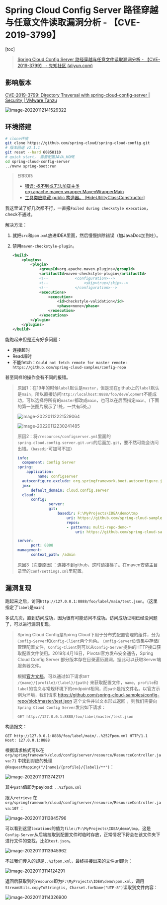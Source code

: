 # Spring Cloud Config Server 路径穿越与任意文件读取漏洞分析 - 【CVE-2019-3799】

[toc]

> [Spring Cloud Config Server 路径穿越与任意文件读取漏洞分析 - 【CVE-2019-3799】 - 先知社区 (aliyun.com)](https://xz.aliyun.com/t/4844)

## 影响版本

[CVE-2019-3799: Directory Traversal with spring-cloud-config-server | Security | VMware Tanzu](https://tanzu.vmware.com/security/cve-2019-3799)

![image-20220112141529322](Spring%20Cloud%20Config%20Server%20%E8%B7%AF%E5%BE%84%E7%A9%BF%E8%B6%8A%E4%B8%8E%E4%BB%BB%E6%84%8F%E6%96%87%E4%BB%B6%E8%AF%BB%E5%8F%96%E6%BC%8F%E6%B4%9E%E5%88%86%E6%9E%90%20(CVE-2019-3799).assets/image-20220112141529322.png)

## 环境搭建

```bash
# clone环境
git clone https://github.com/spring-cloud/spring-cloud-config.git
# 版本回退 v2.1.1
git reset --hard 60858110
# quick start， 需要配置JAVA_HOME
cd spring-cloud-config-server
../mvnw spring-boot:run
```

> ERROR:
>
> * [错误: 找不到或无法加载主类 org.apache.maven.wrapper.MavenWrapperMain](https://www.cnblogs.com/daivid/p/12744119.html)
> * [工具类应隐藏 public 构造器。 [HideUtilityClassConstructor]](https://blog.csdn.net/ahence/article/details/51378880)

我这里试了好几次都不行，一直报`Failed during checkstyle execution`，check不通过。

解决方法：

1. 就把`src`和`pom.xml`放进IDEA里面，然后慢慢排除错误（加JavaDoc加到吐）。

2. 禁用`maven-checkstyle-plugin`。

    ```xml
    <build>
        <plugins>
            <plugin>
                <groupId>org.apache.maven.plugins</groupId>
                <artifactId>maven-checkstyle-plugin</artifactId>
                <!--            <configuration>-->
                <!--                <skip>true</skip>-->
                <!--            </configuration>-->
                <executions>
                    <execution>
                        <id>checkstyle-validation</id>
                        <phase>none</phase>
                    </execution>
                </executions>
            </plugin>
        </plugins>
    </build>
    ```

能跑起来但是还有好多问题：

* 连接超时
* Read超时
* 不能fetch：`Could not fetch remote for master remote: https://github.com/spring-cloud-samples/config-repo`

甚至同样的操作会有不同的报错。

> 原因1：在19年的时候`label`默认是`master`，但是现在github上的`label`默认是`main`，所以直接访问`http://localhost:8888/foo/development`不能成功。可以选择将所有的`master`都改成`main`，也可以在后面指定`main`。(下面的第一张图片展示了1处，一共有5处。)
>
> ![image-20220112221529064](Spring%20Cloud%20Config%20Server%20%E8%B7%AF%E5%BE%84%E7%A9%BF%E8%B6%8A%E4%B8%8E%E4%BB%BB%E6%84%8F%E6%96%87%E4%BB%B6%E8%AF%BB%E5%8F%96%E6%BC%8F%E6%B4%9E%E5%88%86%E6%9E%90%20(CVE-2019-3799).assets/image-20220112221529064.png)
>
> ![image-20220112230241485](Spring%20Cloud%20Config%20Server%20%E8%B7%AF%E5%BE%84%E7%A9%BF%E8%B6%8A%E4%B8%8E%E4%BB%BB%E6%84%8F%E6%96%87%E4%BB%B6%E8%AF%BB%E5%8F%96%E6%BC%8F%E6%B4%9E%E5%88%86%E6%9E%90%20(CVE-2019-3799).assets/image-20220112230241485.png)
>
> 原因2：将`/resources/configserver.yml`里面的`spring.cloud.config.server.git.uri`的后面加`.git`，要不然可能会访问出错。（`basedir`可加可不加）
>
> ```yml
> info:
> 	component: Config Server
> spring:
>     application:
>          name: configserver
> 	autoconfigure.exclude: org.springframework.boot.autoconfigure.jdbc.DataSourceAutoConfiguration
> 	jmx:
>  		default_domain: cloud.config.server
> 	cloud:
>  		config:
>    			server:
>      			git:
> 					basedir: F:\MyProjects\IDEA\demo\tmp
>                    	uri: https://github.com/spring-cloud-samples/config-repo.git
>                    	repos:
>                     	- patterns: multi-repo-demo-*
>                           uri: https://github.com/spring-cloud-samples/config-repo
> 
> server:
>       port: 8888
> management:
>       context_path: /admin
> ```
> 原因3（次要原因）：连接不到github，这时请挂梯子。在maven安装主目录里的`conf/settings.xml`里配置。
>

## 漏洞复现

跑起来之后，访问`http://127.0.0.1:8888/foo/label/main/test.json`。（这里指定了`label`是`main`）

多试几次，直到访问成功，因为很有可能访问不成功。访问成功证明已经没问题了，可以进行漏洞复现。

> Spring Cloud Config是Spirng Cloud下用于分布式配置管理的组件，分为`Config-Server`和`Config-Client`两个角色。 `Config-Server`负责集中存储/管理配置文件，`Config-Client`则可以从`Config-Server`提供的HTTP接口获取配置文件使用。2019年4月16日，Pivotal官方发布安全通告，Spring Cloud Config Server 部分版本存在目录遍历漏洞，据此可以获取Server端服务器文件。
>
> 根据[官方文档](https://cloud.spring.io/spring-cloud-static/spring-cloud.html#_serving_plain_text)，可以通过如下请求`GET /{name}/{profile}/{label}/{path}` 来获取配置文件，`name`，`profile`和`label`的含义与常规环境下的endpoint相同，而`path`是指文件名。以官方示例为环境，我们请求 https://github.com/spring-cloud-samples/config-repo/blob/master/test.json 这个文件并以文本形式返回 ，则我们需要向`Spring Cloud Config Server`发出如下请求：
>
> ```http
> GET http://127.0.0.1:8888/foo/label/master/test.json
> ```

构造报文：

```http
GET http://127.0.0.1:8888/foo/label/main/..%252Fpom.xml HTTP/1.1
Host: 127.0.0.1:8888
```

根据请求格式可以在 `org/springframework/cloud/config/server/resource/ResourceController.java:71` 中找到对应的处理 `@RequestMapping("/{name}/{profile}/{label}/**")`：

![image-20220113113742171](Spring%20Cloud%20Config%20Server%20%E8%B7%AF%E5%BE%84%E7%A9%BF%E8%B6%8A%E4%B8%8E%E4%BB%BB%E6%84%8F%E6%96%87%E4%BB%B6%E8%AF%BB%E5%8F%96%E6%BC%8F%E6%B4%9E%E5%88%86%E6%9E%90%20(CVE-2019-3799).assets/image-20220113113742171.png)

其中`path`值即为payload: `..%2fpom.xml`

跟入`retrieve` 在`org/springframework/cloud/config/server/resource/ResourceController.java:107` ：

![image-20220113113845796](Spring%20Cloud%20Config%20Server%20%E8%B7%AF%E5%BE%84%E7%A9%BF%E8%B6%8A%E4%B8%8E%E4%BB%BB%E6%84%8F%E6%96%87%E4%BB%B6%E8%AF%BB%E5%8F%96%E6%BC%8F%E6%B4%9E%E5%88%86%E6%9E%90%20(CVE-2019-3799).assets/image-20220113113845796.png)

可以看到这里`locations`的值为`file:/F:\MyProjects\IDEA\demo\tmp`，这是`Config-Server`从后端拉取到配置文件时临时存放，正常情况下将会在该文件夹下进行文件的查找，比如`test.json`。

![image-20220113113945962](Spring%20Cloud%20Config%20Server%20%E8%B7%AF%E5%BE%84%E7%A9%BF%E8%B6%8A%E4%B8%8E%E4%BB%BB%E6%84%8F%E6%96%87%E4%BB%B6%E8%AF%BB%E5%8F%96%E6%BC%8F%E6%B4%9E%E5%88%86%E6%9E%90%20(CVE-2019-3799).assets/image-20220113113945962.png)

不过我们传入的却是`..%2fpom.xml`，最终拼接出来的文件url即为：

![image-20220113114124291](Spring%20Cloud%20Config%20Server%20%E8%B7%AF%E5%BE%84%E7%A9%BF%E8%B6%8A%E4%B8%8E%E4%BB%BB%E6%84%8F%E6%96%87%E4%BB%B6%E8%AF%BB%E5%8F%96%E6%BC%8F%E6%B4%9E%E5%88%86%E6%9E%90%20(CVE-2019-3799).assets/image-20220113114124291.png)

返回后获取到的`resource`即为`F:\MyProjects\IDEA\demo\pom.xml`，调用`StreamUtils.copyToString(is, Charset.forName("UTF-8")`读取到文件内容：

![image-20220113114326900](Spring%20Cloud%20Config%20Server%20%E8%B7%AF%E5%BE%84%E7%A9%BF%E8%B6%8A%E4%B8%8E%E4%BB%BB%E6%84%8F%E6%96%87%E4%BB%B6%E8%AF%BB%E5%8F%96%E6%BC%8F%E6%B4%9E%E5%88%86%E6%9E%90%20(CVE-2019-3799).assets/image-20220113114326900.png)
